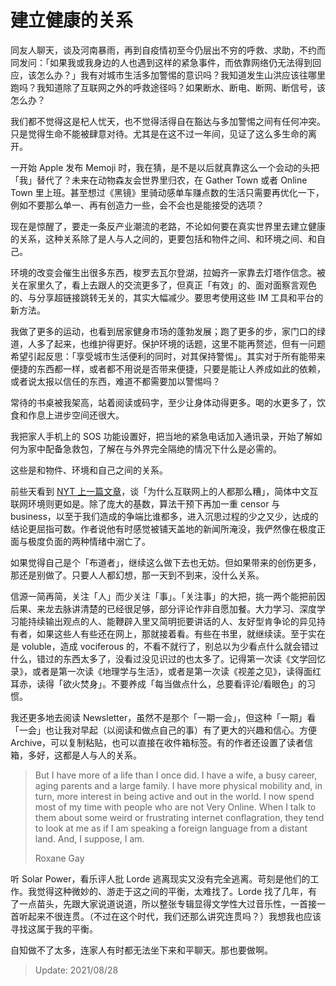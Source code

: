 # 建立健康的关系

同友人聊天，谈及河南暴雨，再到自疫情初至今仍层出不穷的呼救、求助，不约而同发问：「如果我或我身边的人也遇到这样的紧急事件，而依靠网络仍无法得到回应，该怎么办？」我有对城市生活多加警惕的意识吗？我知道发生山洪应该往哪里跑吗？我知道除了互联网之外的呼救途径吗？如果断水、断电、断网、断信号，该怎么办？

我们都不觉得这是杞人忧天，也不觉得活得自在豁达与多加警惕之间有任何冲突。只是觉得生命不能被肆意对待。尤其是在这不过一年间，见证了这么多生命的离开。

一开始 Apple 发布 Memoji 时，我在猜，是不是以后就真靠这么一个会动的头把「我」替代了？未来在动物森友会世界里归农，在 Gather Town 或者 Online Town 里上班。甚至想过《黑镜》里骑动感单车赚点数的生活只需要再优化一下，例如不要那么单一、再有创造力一些，会不会也是能接受的选项？

现在是惊醒了，要走一条反产业潮流的老路，不论如何要在真实世界里去建立健康的关系，这种关系除了是人与人之间的，更要包括和物件之间、和环境之间、和自己。

环境的改变会催生出很多东西，梭罗去瓦尔登湖，拉姆齐一家靠去灯塔作信念。被关在家里久了，看上去跟人的交流更多了，但真正「有效」的、面对面察言观色的、与分享超链接跳转无关的，其实大幅减少。要思考使用这些 IM 工具和平台的新方法。

我做了更多的运动，也看到居家健身市场的蓬勃发展；跑了更多的步，家门口的绿道，人多了起来，也维护得更好。保护环境的话题，这里不能再赘述，但有一问题希望引起反思：「享受城市生活便利的同时，对其保持警惕」。其实对于所有能带来便捷的东西都一样，或者都不用说是否带来便捷，只要是能让人养成如此的依赖，或者说太报以信任的东西，难道不都需要加以警惕吗？

常待的书桌被我架高，站着阅读或码字，至少让身体动得更多。喝的水更多了，饮食和作息上进步空间还很大。

我把家人手机上的 SOS 功能设置好，把当地的紧急电话加入通讯录，开始了解如何为家中配备急救包，了解在与外界完全隔绝的情况下什么是必需的。

这些是和物件、环境和自己之间的关系。

前些天看到 [NYT 上一篇文章](https://www.nytimes.com/2021/07/17/opinion/culture/social-media-cancel-culture-roxane-gay.html)，谈「为什么互联网上的人都那么糟」，简体中文互联网环境则更如是。除了庞大的基数，算法干预下再加一重 censor 与 business，以至于我们造成的争端比谁都多，进入沉思过程的少之又少，达成的结论更屈指可数。作者说他有时感觉被铺天盖地的新闻所淹没，我俨然像在极度正面与极度负面的两种情绪中溺亡了。

如果觉得自己是个「布道者」，继续这么做下去也无妨。但如果带来的创伤更多，那还是别做了。只要人人都幻想，那一天到不到来，没什么关系。

信源一简再简，关注「人」而少关注「事」。「关注事」的大把，挑一两个能把前因后果、来龙去脉讲清楚的已经很足够，部分评论作非自愿加餐。大力学习、深度学习能持续输出观点的人、能鞭辟入里又简明扼要讲话的人、友好型肯争论的异见持有者，如果这些人有些还在网上，那就接着看。有些在书里，就继续读。至于实在是 voluble，造成 vociferous 的，不看不就行了，别总以为少看点什么就会错过什么，错过的东西太多了，没看过没见识过的也太多了。记得第一次读《文学回忆录》，或者是第一次读《地理学与生活》，或者是第一次读《视差之见》，读得面红耳赤，读得「欲火焚身」。不要养成「每当做点什么，总要看评论/看眼色」的习惯。

我还更多地去阅读 Newsletter，虽然不是那个「一期一会」，但这种「一期」看「一会」也让我对早起（以阅读和做点自己的事）有了更大的兴趣和信心。方便 Archive，可以复制粘贴，也可以直接在收件箱标签。有的作者还设置了读者信箱，多好，这都是人与人的关系。

> But I have more of a life than I once did. I have a wife, a busy career, aging parents and a large family. I have more physical mobility and, in turn, more interest in being active and out in the world. I now spend most of my time with people who are not Very Online. When I talk to them about some weird or frustrating internet conflagration, they tend to look at me as if I am speaking a foreign language from a distant land. And, I suppose, I am.
>
> Roxane Gay

听 Solar Power，看乐评人批 Lorde 逃离现实又没有完全逃离。苛刻是他们的工作。我觉得这种微妙的、游走于这之间的平衡，太难找了。Lorde 找了几年，有了一点苗头，先跟大家说道说道，所以整张专辑显得文学性大过音乐性，一首接一首听起来不很连贯。（不过在这个时代，我们还那么讲究连贯吗？）我想我也应该寻找这属于我的平衡。

自知做不了太多，连家人有时都无法坐下来和平聊天。那也要做啊。

> Update: 2021/08/28
